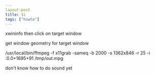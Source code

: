 ```yaml
---
layout:post
title: $i
tags: ["howto"]
---
```



  xwininfo
then click on target window

get window geometry for target window

  /usr/local/bin/ffmpeg -f x11grab -sameq -b 2000 -s 1362x846 -r 25 -i :0.0+1695+91 /tmp/out.mpg

don't know how to do sound yet

